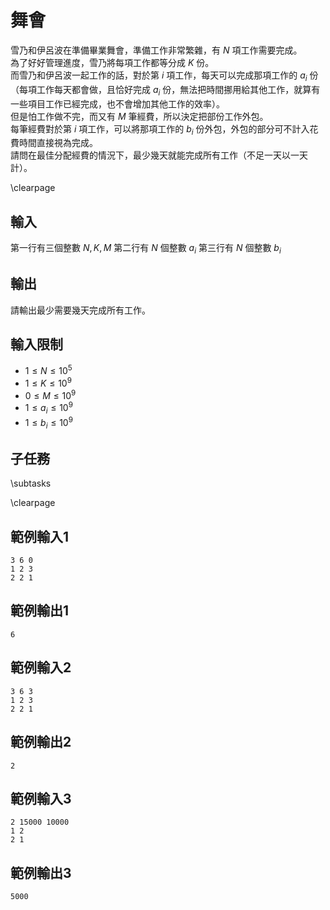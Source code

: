 # 舞會

雪乃和伊呂波在準備畢業舞會，準備工作非常繁雜，有 $N$ 項工作需要完成。  
為了好好管理進度，雪乃將每項工作都等分成 $K$ 份。  
而雪乃和伊呂波一起工作的話，對於第 $i$ 項工作，每天可以完成那項工作的 $a_i$ 份（每項工作每天都會做，且恰好完成 $a_i$ 份，無法把時間挪用給其他工作，就算有一些項目工作已經完成，也不會增加其他工作的效率）。  
但是怕工作做不完，而又有 $M$ 筆經費，所以決定把部份工作外包。  
每筆經費對於第 $i$ 項工作，可以將那項工作的 $b_i$ 份外包，外包的部分可不計入花費時間直接視為完成。  
請問在最佳分配經費的情況下，最少幾天就能完成所有工作（不足一天以一天計）。

\clearpage

## 輸入
第一行有三個整數 $N, K, M$
第二行有 $N$ 個整數 $a_i$
第三行有 $N$ 個整數 $b_i$

## 輸出
請輸出最少需要幾天完成所有工作。

## 輸入限制
- $1 \le N \le 10^5$
- $1 \le K \le 10^9$
- $0 \le M \le 10^9$
- $1 \le a_i \le 10^9$
- $1 \le b_i \le 10^9$

## 子任務
\subtasks

\clearpage

## 範例輸入1
```
3 6 0
1 2 3
2 2 1
```

## 範例輸出1
```
6
```

## 範例輸入2
```
3 6 3
1 2 3
2 2 1
```

## 範例輸出2
```
2
```

## 範例輸入3
```
2 15000 10000
1 2
2 1
```

## 範例輸出3
```
5000
```
